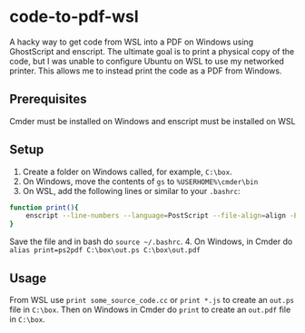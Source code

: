 # code-to-pdf-wsl
A hacky way to get code from WSL into a PDF on Windows using GhostScript and enscript. The ultimate goal is to print a physical copy of the code, but I was unable to configure Ubuntu on WSL to use my networked printer. This allows me to instead print the code as a PDF from Windows.

## Prerequisites
Cmder must be installed on Windows and enscript must be installed on WSL

## Setup
1. Create a folder on Windows called, for example, `C:\box`.
2. On Windows, move the contents of `gs` to `%USERHOME%\cmder\bin`
3. On WSL, add the following lines or similar to your `.bashrc`:
```bash
function print(){
	enscript --line-numbers --language=PostScript --file-align=align -Ejavascript -hjr --columns=2 -p /mnt/c/box/out.ps "$@";
}
```
Save the file and in bash do `source ~/.bashrc`.
4. On Windows, in Cmder do `alias print=ps2pdf C:\box\out.ps C:\box\out.pdf`

## Usage
From WSL use `print some_source_code.cc` or `print *.js` to create an `out.ps` file in
`C:\box`. Then on Windows in Cmder do `print` to create an `out.pdf` file
in `C:\box`.

